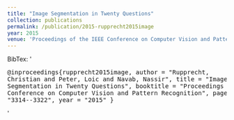 ```yaml
---
title: "Image Segmentation in Twenty Questions"
collection: publications
permalink: /publication/2015-rupprecht2015image
year: 2015
venue: 'Proceedings of the IEEE Conference on Computer Vision and Pattern Recognition'
---
```

BibTex: '<pre>@inproceedings{rupprecht2015image,
    author = &quot;Rupprecht, Christian and Peter, Loic and Navab, Nassir&quot;,
    title = &quot;Image Segmentation in Twenty Questions&quot;,
    booktitle = &quot;Proceedings of the IEEE Conference on Computer Vision and Pattern Recognition&quot;,
    pages = &quot;3314--3322&quot;,
    year = &quot;2015&quot;
}
</pre>'